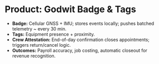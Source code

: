 # Product: Godwit Badge & Tags

- **Badge:** Cellular GNSS + IMU; stores events locally; pushes batched telemetry ~ every 30 min.
- **Tags:** Equipment presence + proximity.
- **Crew Attestation:** End-of-day confirmation closes appointments; triggers return/cancel logic.
- **Outcomes:** Payroll accuracy, job costing, automatic closeout for revenue recognition.
